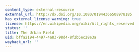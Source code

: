 ```yaml
---
content_type: external-resource
external_url: http://dx.doi.org/10.1080/01944366508978185
has_external_license_warning: true
license: https://en.wikipedia.org/wiki/All_rights_reserved
status: ''
title: The Urban Field
uid: bffa2194-4497-4a83-98d4-8f2b5ec28e3a
wayback_url: ''
---
```

